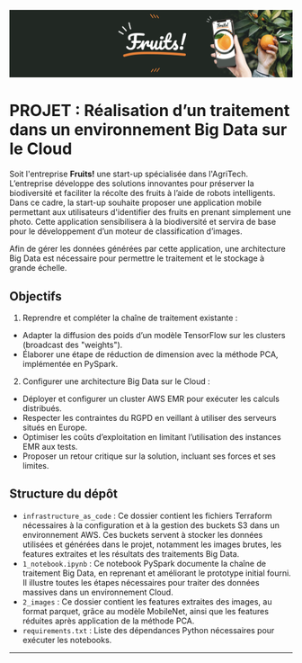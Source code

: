 ![Préparation des données pour un organisme de santé publique](https://raw.githubusercontent.com/Sengsathit/OCR_data_scientist_assets/main/header_fruits.png?raw=true)

# PROJET : Réalisation d’un traitement dans un environnement Big Data sur le Cloud

Soit l'entreprise **Fruits!** une start-up spécialisée dans l'AgriTech. L’entreprise développe des solutions innovantes pour préserver la biodiversité et faciliter la récolte des fruits à l’aide de robots intelligents. Dans ce cadre, la start-up souhaite proposer une application mobile permettant aux utilisateurs d'identifier des fruits en prenant simplement une photo. Cette application sensibilisera à la biodiversité et servira de base pour le développement d’un moteur de classification d’images.

Afin de gérer les données générées par cette application, une architecture Big Data est nécessaire pour permettre le traitement et le stockage à grande échelle.

## Objectifs

1. Reprendre et compléter la chaîne de traitement existante :
- Adapter la diffusion des poids d’un modèle TensorFlow sur les clusters (broadcast des "weights").
- Élaborer une étape de réduction de dimension avec la méthode PCA, implémentée en PySpark.
2. Configurer une architecture Big Data sur le Cloud :
- Déployer et configurer un cluster AWS EMR pour exécuter les calculs distribués.
- Respecter les contraintes du RGPD en veillant à utiliser des serveurs situés en Europe.
- Optimiser les coûts d’exploitation en limitant l’utilisation des instances EMR aux tests.
- Proposer un retour critique sur la solution, incluant ses forces et ses limites.

## Structure du dépôt

- `infrastructure_as_code` : Ce dossier contient les fichiers Terraform nécessaires à la configuration et à la gestion des buckets S3 dans un environnement AWS. Ces buckets servent à stocker les données utilisées et générées dans le projet, notamment les images brutes, les features extraites et les résultats des traitements Big Data.
- `1_notebook.ipynb` : Ce notebook PySpark documente la chaîne de traitement Big Data, en reprenant et améliorant le prototype initial fourni. Il illustre toutes les étapes nécessaires pour traiter des données massives dans un environnement Cloud.
- `2_images` : Ce dossier contient les features extraites des images, au format parquet, grâce au modèle MobileNet, ainsi que les features réduites après application de la méthode PCA.
- `requirements.txt` : Liste des dépendances Python nécessaires pour exécuter les notebooks.

---